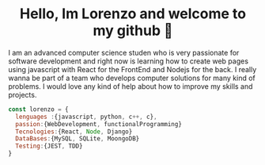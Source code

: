 
<!--
**lpolverino/lpolverino** is a ✨ _special_ ✨ repository because its `README.md` (this file) appears on your GitHub profile.

Here are some ideas to get you started:

- 🔭 I’m currently working on ...
- 🌱 I’m currently learning ...
- 👯 I’m looking to collaborate on ...
- 🤔 I’m looking for help with ...
- 💬 Ask me about ...
- 📫 How to reach me: ...
- 😄 Pronouns: ...
- ⚡ Fun fact: ...
-->

<h1 align="center"> Hello, Im Lorenzo and welcome to my github 👋</h1>
I am an advanced computer science studen who is very passionate for software development and right now is learning how to create web pages using javascript with React for the FrontEnd and Nodejs for the back. I really wanna be part of a team who develops computer solutions for many kind of problems. I would love any kind of help about how to improve my skills and projects.

```javascript
const lorenzo = {
  lenguages :{javascript, python, c++, c},
  passion:{WebDevelopment, functionalProgramming}
  Tecnologies:{React, Node, Django}
  DataBases:{MySQL, SQLite, MoongoDB}
  Testing:{JEST, TDD}
}
```

